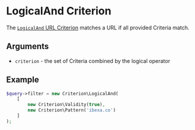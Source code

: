 # LogicalAnd Criterion

The [`LogicalAnd` URL Criterion](https://github.com/ibexa/core/blob/main/src/contracts/Repository/Values/URL/Query/Criterion/LogicalAnd.php)
matches a URL if all provided Criteria match.

## Arguments

- `criterion` - the set of Criteria combined by the logical operator

## Example

``` php
$query->filter = new Criterion\LogicalAnd(
    [
        new Criterion\Validity(true),
        new Criterion\Pattern('ibexa.co')
    ]
);
```
